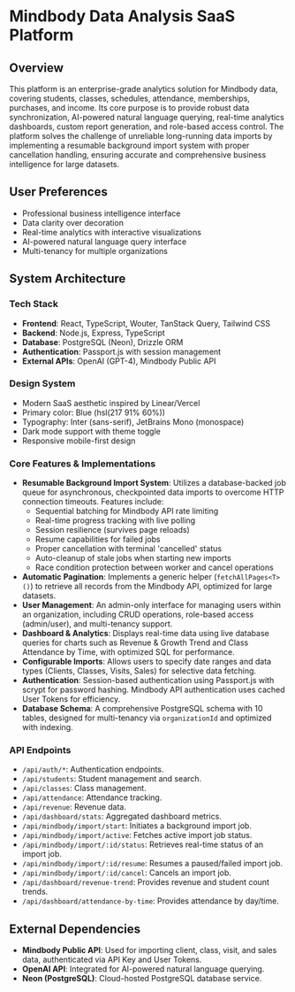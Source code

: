 # Mindbody Data Analysis SaaS Platform

## Overview
This platform is an enterprise-grade analytics solution for Mindbody data, covering students, classes, schedules, attendance, memberships, purchases, and income. Its core purpose is to provide robust data synchronization, AI-powered natural language querying, real-time analytics dashboards, custom report generation, and role-based access control. The platform solves the challenge of unreliable long-running data imports by implementing a resumable background import system with proper cancellation handling, ensuring accurate and comprehensive business intelligence for large datasets.

## User Preferences
- Professional business intelligence interface
- Data clarity over decoration
- Real-time analytics with interactive visualizations
- AI-powered natural language query interface
- Multi-tenancy for multiple organizations

## System Architecture

### Tech Stack
- **Frontend**: React, TypeScript, Wouter, TanStack Query, Tailwind CSS
- **Backend**: Node.js, Express, TypeScript
- **Database**: PostgreSQL (Neon), Drizzle ORM
- **Authentication**: Passport.js with session management
- **External APIs**: OpenAI (GPT-4), Mindbody Public API

### Design System
- Modern SaaS aesthetic inspired by Linear/Vercel
- Primary color: Blue (hsl(217 91% 60%))
- Typography: Inter (sans-serif), JetBrains Mono (monospace)
- Dark mode support with theme toggle
- Responsive mobile-first design

### Core Features & Implementations
- **Resumable Background Import System**: Utilizes a database-backed job queue for asynchronous, checkpointed data imports to overcome HTTP connection timeouts. Features include:
  - Sequential batching for Mindbody API rate limiting
  - Real-time progress tracking with live polling
  - Session resilience (survives page reloads)
  - Resume capabilities for failed jobs
  - Proper cancellation with terminal 'cancelled' status
  - Auto-cleanup of stale jobs when starting new imports
  - Race condition protection between worker and cancel operations
- **Automatic Pagination**: Implements a generic helper (`fetchAllPages<T>()`) to retrieve all records from the Mindbody API, optimized for large datasets.
- **User Management**: An admin-only interface for managing users within an organization, including CRUD operations, role-based access (admin/user), and multi-tenancy support.
- **Dashboard & Analytics**: Displays real-time data using live database queries for charts such as Revenue & Growth Trend and Class Attendance by Time, with optimized SQL for performance.
- **Configurable Imports**: Allows users to specify date ranges and data types (Clients, Classes, Visits, Sales) for selective data fetching.
- **Authentication**: Session-based authentication using Passport.js with scrypt for password hashing. Mindbody API authentication uses cached User Tokens for efficiency.
- **Database Schema**: A comprehensive PostgreSQL schema with 10 tables, designed for multi-tenancy via `organizationId` and optimized with indexing.

### API Endpoints
- `/api/auth/*`: Authentication endpoints.
- `/api/students`: Student management and search.
- `/api/classes`: Class management.
- `/api/attendance`: Attendance tracking.
- `/api/revenue`: Revenue data.
- `/api/dashboard/stats`: Aggregated dashboard metrics.
- `/api/mindbody/import/start`: Initiates a background import job.
- `/api/mindbody/import/active`: Fetches active import job status.
- `/api/mindbody/import/:id/status`: Retrieves real-time status of an import job.
- `/api/mindbody/import/:id/resume`: Resumes a paused/failed import job.
- `/api/mindbody/import/:id/cancel`: Cancels an import job.
- `/api/dashboard/revenue-trend`: Provides revenue and student count trends.
- `/api/dashboard/attendance-by-time`: Provides attendance by day/time.

## External Dependencies
- **Mindbody Public API**: Used for importing client, class, visit, and sales data, authenticated via API Key and User Tokens.
- **OpenAI API**: Integrated for AI-powered natural language querying.
- **Neon (PostgreSQL)**: Cloud-hosted PostgreSQL database service.